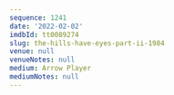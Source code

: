 ```yaml
---
sequence: 1241
date: '2022-02-02'
imdbId: tt0089274
slug: the-hills-have-eyes-part-ii-1984
venue: null
venueNotes: null
medium: Arrow Player
mediumNotes: null
---
```


